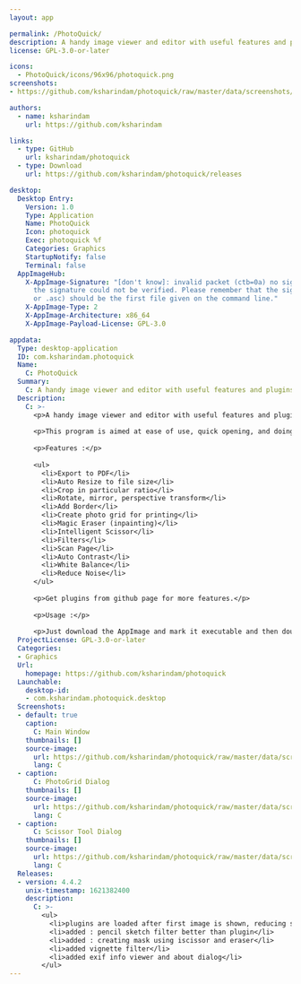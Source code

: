 ```yaml
---
layout: app

permalink: /PhotoQuick/
description: A handy image viewer and editor with useful features and plugins support
license: GPL-3.0-or-later

icons:
  - PhotoQuick/icons/96x96/photoquick.png
screenshots:
- https://github.com/ksharindam/photoquick/raw/master/data/screenshots/Screenshot1.jpg

authors:
  - name: ksharindam
    url: https://github.com/ksharindam

links:
  - type: GitHub
    url: ksharindam/photoquick
  - type: Download
    url: https://github.com/ksharindam/photoquick/releases

desktop:
  Desktop Entry:
    Version: 1.0
    Type: Application
    Name: PhotoQuick
    Icon: photoquick
    Exec: photoquick %f
    Categories: Graphics
    StartupNotify: false
    Terminal: false
  AppImageHub:
    X-AppImage-Signature: "[don't know]: invalid packet (ctb=0a) no signature found
      the signature could not be verified. Please remember that the signature file (.sig
      or .asc) should be the first file given on the command line."
    X-AppImage-Type: 2
    X-AppImage-Architecture: x86_64
    X-AppImage-Payload-License: GPL-3.0

appdata:
  Type: desktop-application
  ID: com.ksharindam.photoquick
  Name:
    C: PhotoQuick
  Summary:
    C: A handy image viewer and editor with useful features and plugins support
  Description:
    C: >-
      <p>A handy image viewer and editor with useful features and plugins support.</p>
  
      <p>This program is aimed at ease of use, quick opening, and doing most necessary features.</p>
  
      <p>Features :</p>
  
      <ul>
        <li>Export to PDF</li>
        <li>Auto Resize to file size</li>
        <li>Crop in particular ratio</li>
        <li>Rotate, mirror, perspective transform</li>
        <li>Add Border</li>
        <li>Create photo grid for printing</li>
        <li>Magic Eraser (inpainting)</li>
        <li>Intelligent Scissor</li>
        <li>Filters</li>
        <li>Scan Page</li>
        <li>Auto Contrast</li>
        <li>White Balance</li>
        <li>Reduce Noise</li>
      </ul>
  
      <p>Get plugins from github page for more features.</p>
  
      <p>Usage :</p>
  
      <p>Just download the AppImage and mark it executable and then double click to run.</p>
  ProjectLicense: GPL-3.0-or-later
  Categories:
  - Graphics
  Url:
    homepage: https://github.com/ksharindam/photoquick
  Launchable:
    desktop-id:
    - com.ksharindam.photoquick.desktop
  Screenshots:
  - default: true
    caption:
      C: Main Window
    thumbnails: []
    source-image:
      url: https://github.com/ksharindam/photoquick/raw/master/data/screenshots/Screenshot1.jpg
      lang: C
  - caption:
      C: PhotoGrid Dialog
    thumbnails: []
    source-image:
      url: https://github.com/ksharindam/photoquick/raw/master/data/screenshots/Screenshot2.jpg
      lang: C
  - caption:
      C: Scissor Tool Dialog
    thumbnails: []
    source-image:
      url: https://github.com/ksharindam/photoquick/raw/master/data/screenshots/Screenshot3.jpg
      lang: C
  Releases:
  - version: 4.4.2
    unix-timestamp: 1621382400
    description:
      C: >-
        <ul>
          <li>plugins are loaded after first image is shown, reducing startup time</li>
          <li>added : pencil sketch filter better than plugin</li>
          <li>added : creating mask using iscissor and eraser</li>
          <li>added vignette filter</li>
          <li>added exif info viewer and about dialog</li>
        </ul>
---
```

